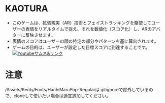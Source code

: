 # KAOTURA
- このゲームは、拡張現実（AR）技術とフェイストラッキングを駆使してユーザーの表情をリアルタイムで捉え、それを数値化（スコア化）し、ARのアバターに反映させます。
- 表情のスコアはユーザーの顔の特定の部分やパターンを基に算出されます。
- ゲームの目的は、ユーザーが設定した目標スコアに到達することです。
[![Youtubeサムネ&リンク](https://img.youtube.com/vi/yIjpkclZGx4/0.jpg)](https://www.youtube.com/watch?v=yIjpkclZGx4)
# 注意
/Assets/Kenty/Fonts/HachiMaruPop-Regularは.gitignoreで除外しているので、cloneして使いたい場合は適宜追加してください。
